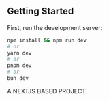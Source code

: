 ## Getting Started

First, run the development server:

```bash
npm install && npm run dev
# or
yarn dev
# or
pnpm dev
# or
bun dev
```
A NEXTJS BASED PROJECT.
